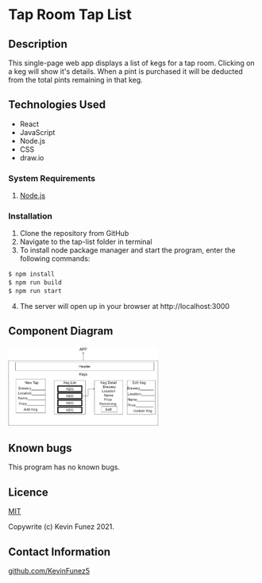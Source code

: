 # Tap Room Tap List

## Description

This single-page web app displays a list of kegs for a tap room.  Clicking on a keg will show it's details.  When a pint is purchased it will be deducted from the total pints remaining in that keg.

## Technologies Used

* React
* JavaScript
* Node.js
* CSS
* draw.io

### System Requirements
1. [Node.js](https://nodejs.dev/learn/how-to-install-nodejs)

### Installation

1. Clone the repository from GitHub
1. Navigate to the tap-list folder in terminal
1. To install node package manager and start the program, enter the following commands:
  ```sh
$ npm install
$ npm run build
$ npm run start
```
4. The server will open up in your browser at http://localhost:3000

## Component Diagram

<img src="react.jpg" alt="diagram of React component tree" width="60%"/>

## Known bugs

This program has no known bugs.

## Licence

[MIT](https://opensource.org/licenses/MIT)

Copywrite (c) Kevin Funez 2021.

## Contact Information

[github.com/KevinFunez5](http://github.com/KevinFunez5)


